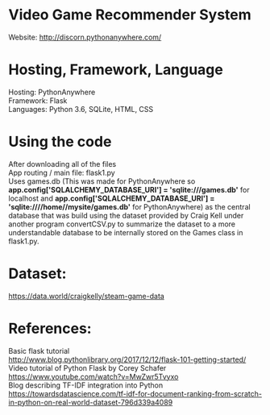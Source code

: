 # Video Game Recommender System

Website: http://discorn.pythonanywhere.com/

# Hosting, Framework, Language
Hosting: PythonAnywhere  
Framework: Flask  
Languages: Python 3.6, SQLite, HTML, CSS  

# Using the code
After downloading all of the files  
App routing / main file: flask1.py  
Uses games.db (This was made for PythonAnywhere so **app.config['SQLALCHEMY_DATABASE_URI'] = 'sqlite:///games.db'** for localhost and **app.config['SQLALCHEMY_DATABASE_URI'] = 'sqlite:////home/<username>/mysite/games.db'** for PythonAnywhere) as the central database that was build using the dataset provided by Craig Kell under another program convertCSV.py to summarize the dataset to a more understandable database to be internally stored on the Games class in flask1.py.  
  




# Dataset: 
https://data.world/craigkelly/steam-game-data 
# References:
Basic flask tutorial  
http://www.blog.pythonlibrary.org/2017/12/12/flask-101-getting-started/  
Video tutorial of Python Flask by Corey Schafer  
https://www.youtube.com/watch?v=MwZwr5Tvyxo  
Blog describing TF-IDF integration into Python  
https://towardsdatascience.com/tf-idf-for-document-ranking-from-scratch-in-python-on-real-world-dataset-796d339a4089  
